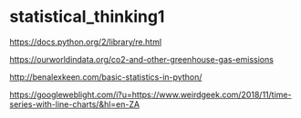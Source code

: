# statistical_thinking1
https://docs.python.org/2/library/re.html


https://ourworldindata.org/co2-and-other-greenhouse-gas-emissions

http://benalexkeen.com/basic-statistics-in-python/

https://googleweblight.com/i?u=https://www.weirdgeek.com/2018/11/time-series-with-line-charts/&hl=en-ZA
